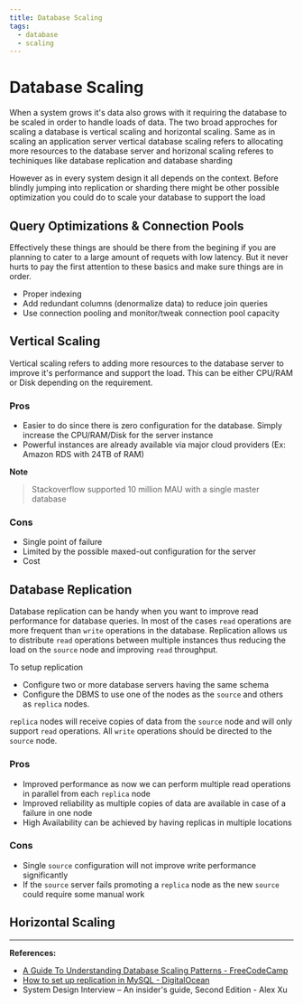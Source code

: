 ```yaml
---
title: Database Scaling
tags:
  - database
  - scaling
---
```


# Database Scaling

When a system grows it's data also grows with it requiring the database to be scaled in order to handle loads of data.
The two broad approches for scaling a database is vertical scaling and horizontal scaling.
Same as in scaling an application server vertical database scaling refers to allocating more resources to the database
server and horizonal scaling referes to techiniques like database replication and database sharding

However as in every system design it all depends on the context. Before blindly jumping into replication or sharding there might be other possible optimization you could do to scale your database to support the load

## Query Optimizations & Connection Pools

Effectively these things are should be there from the begining if you are planning to cater to a large amount of requets with low latency. But it never hurts to pay the first attention to these basics and make sure things are in order. 

- Proper indexing
- Add redundant columns (denormalize data) to reduce join queries
- Use connection pooling and monitor/tweak connection pool capacity

## Vertical Scaling

Vertical scaling refers to adding more resources to the database server to improve it's performance and support the load.
This can be either CPU/RAM or Disk depending on the requirement.

### Pros

- Easier to do since there is zero configuration for the database. Simply increase the CPU/RAM/Disk for the server instance
- Powerful instances are already available via major cloud providers (Ex: Amazon RDS with 24TB of RAM)

**Note**
> Stackoverflow supported 10 million MAU with a single master database

### Cons

- Single point of failure
- Limited by the possible maxed-out configuration for the server
- Cost

## Database Replication

Database replication can be handy when you want to improve read performance for database queries. In most of the cases `read` operations are more frequent than `write` operations in the database. Replication allows us to distribute `read` operations between multiple instances thus reducing the load on the `source` node and improving `read` throughput.

To setup replication

- Configure two or more database servers having the same schema
- Configure the DBMS to use one of the nodes as the `source` and others as `replica` nodes.

`replica` nodes will receive copies of data from the `source` node and will only support `read` operations. All `write` operations should be directed to the `source` node.

### Pros
- Improved performance as now we can perform multiple read operations in parallel from each `replica` node
- Improved reliability as multiple copies of data are available in case of a failure in one node
- High Availability can be achieved by having replicas in multiple locations

### Cons
- Single `source` configuration will not improve write performance significantly
- If the `source` server fails promoting a `replica` node as the new `source` could require some manual work

## Horizontal Scaling


---
**References:**
- [A Guide To Understanding Database Scaling Patterns - FreeCodeCamp](https://www.freecodecamp.org/news/understanding-database-scaling-patterns/)
- [How to set up replication in MySQL - DigitalOcean](https://www.digitalocean.com/community/tutorials/how-to-set-up-replication-in-mysql)
- System Design Interview – An insider's guide, Second Edition - Alex Xu



